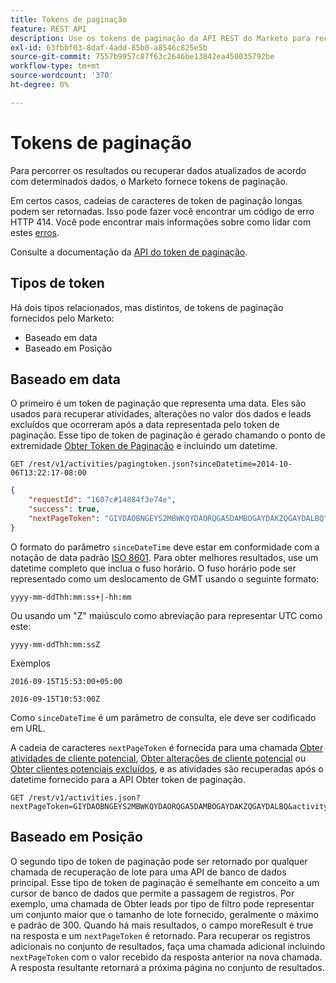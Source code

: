 ```yaml
---
title: Tokens de paginação
feature: REST API
description: Use os tokens de paginação da API REST do Marketo para recuperar atividades e leads, abrangendo tokens baseados em data e posição, ISO 8601 sinceDatetime e erros 414.
exl-id: 63fbbf03-8daf-4add-85b0-a8546c825e5b
source-git-commit: 7557b9957c87f63c2646be13842ea450035792be
workflow-type: tm+mt
source-wordcount: '370'
ht-degree: 0%

---
```


# Tokens de paginação

Para percorrer os resultados ou recuperar dados atualizados de acordo com determinados dados, o Marketo fornece tokens de paginação.

Em certos casos, cadeias de caracteres de token de paginação longas podem ser retornadas. Isso pode fazer você encontrar um código de erro HTTP 414. Você pode encontrar mais informações sobre como lidar com estes [erros](error-codes.md).

Consulte a documentação da [API do token de paginação](https://developer.adobe.com/marketo-apis/api/mapi/#tag/Activities/operation/getActivitiesPagingTokenUsingGET).

## Tipos de token

Há dois tipos relacionados, mas distintos, de tokens de paginação fornecidos pelo Marketo:

- Baseado em data
- Baseado em Posição

## Baseado em data

O primeiro é um token de paginação que representa uma data. Eles são usados para recuperar atividades, alterações no valor dos dados e leads excluídos que ocorreram após a data representada pelo token de paginação. Esse tipo de token de paginação é gerado chamando o ponto de extremidade [Obter Token de Paginação](https://developer.adobe.com/marketo-apis/api/mapi/#tag/Activities/operation/getActivitiesPagingTokenUsingGET) e incluindo um datetime.

```
GET /rest/v1/activities/pagingtoken.json?sinceDatetime=2014-10-06T13:22:17-08:00
```

```json
{
    "requestId": "1607c#14884f3e74e",
    "success": true,
    "nextPageToken": "GIYDAOBNGEYS2MBWKQYDAORQGA5DAMBOGAYDAKZQGAYDALBQ"
}
```

O formato do parâmetro `sinceDateTime` deve estar em conformidade com a notação de data padrão [ISO 8601](https://en.wikipedia.org/wiki/ISO_8601). Para obter melhores resultados, use um datetime completo que inclua o fuso horário. O fuso horário pode ser representado como um deslocamento de GMT usando o seguinte formato:

`yyyy-mm-ddThh:mm:ss+|-hh:mm`

Ou usando um &quot;Z&quot; maiúsculo como abreviação para representar UTC como este:

`yyyy-mm-ddThh:mm:ssZ`

Exemplos

`2016-09-15T15:53:00+05:00`

`2016-09-15T10:53:00Z`

Como `sinceDateTime` é um parâmetro de consulta, ele deve ser codificado em URL.

A cadeia de caracteres `nextPageToken` é fornecida para uma chamada [Obter atividades de cliente potencial](https://developer.adobe.com/marketo-apis/api/mapi/#tag/Activities/operation/getLeadActivitiesUsingGET), [Obter alterações de cliente potencial](https://developer.adobe.com/marketo-apis/api/mapi/#tag/Activities/operation/getLeadChangesUsingGET) ou [Obter clientes potenciais excluídos](https://developer.adobe.com/marketo-apis/api/mapi/#tag/Activities/operation/getDeletedLeadsUsingGET), e as atividades são recuperadas após o datetime fornecido para a API Obter token de paginação.

```
GET /rest/v1/activities.json?nextPageToken=GIYDAOBNGEYS2MBWKQYDAORQGA5DAMBOGAYDAKZQGAYDALBQ&activityTypeIds=1&activityTypeIds=12
```

## Baseado em Posição

O segundo tipo de token de paginação pode ser retornado por qualquer chamada de recuperação de lote para uma API de banco de dados principal. Esse tipo de token de paginação é semelhante em conceito a um cursor de banco de dados que permite a passagem de registros. Por exemplo, uma chamada de Obter leads por tipo de filtro pode representar um conjunto maior que o tamanho de lote fornecido, geralmente o máximo e padrão de 300. Quando há mais resultados, o campo moreResult é true na resposta e um `nextPageToken` é retornado. Para recuperar os registros adicionais no conjunto de resultados, faça uma chamada adicional incluindo `nextPageToken` com o valor recebido da resposta anterior na nova chamada. A resposta resultante retornará a próxima página no conjunto de resultados.

